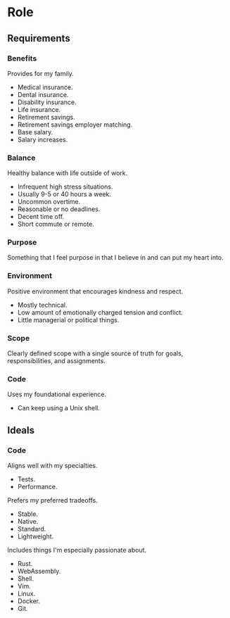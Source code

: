 # Role

## Requirements

### Benefits

Provides for my family.

- Medical insurance.
- Dental insurance.
- Disability insurance.
- Life insurance.
- Retirement savings.
- Retirement savings employer matching.
- Base salary.
- Salary increases.

### Balance

Healthy balance with life outside of work.

- Infrequent high stress situations.
- Usually 9-5 or 40 hours a week.
- Uncommon overtime.
- Reasonable or no deadlines.
- Decent time off.
- Short commute or remote.

### Purpose

Something that I feel purpose in that I believe in and can put my heart into.

### Environment

Positive environment that encourages kindness and respect.

- Mostly technical.
- Low amount of emotionally charged tension and conflict.
- Little managerial or political things.

### Scope

Clearly defined scope with a single source of truth for goals, responsibilities, and assignments.

### Code

Uses my foundational experience.

- Can keep using a Unix shell.

## Ideals

### Code

Aligns well with my specialties.

- Tests.
- Performance.

Prefers my preferred tradeoffs.

- Stable.
- Native.
- Standard.
- Lightweight.

Includes things I'm especially passionate about.

- Rust.
- WebAssembly.
- Shell.
- Vim.
- Linux.
- Docker.
- Git.
